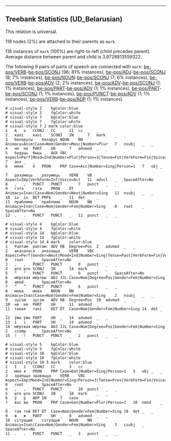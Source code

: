 

--------------------------------------------------------------------------------

## Treebank Statistics (UD_Belarusian)

This relation is universal.

118 nodes (2%) are attached to their parents as `mark`.

118 instances of `mark` (100%) are right-to-left (child precedes parent).
Average distance between parent and child is 3.8728813559322.

The following 9 pairs of parts of speech are connected with `mark`: [be-pos/VERB]()-[be-pos/SCONJ]() (96; 81% instances), [be-pos/ADJ]()-[be-pos/SCONJ]() (8; 7% instances), [be-pos/NOUN]()-[be-pos/SCONJ]() (7; 6% instances), [be-pos/VERB]()-[be-pos/ADV]() (2; 2% instances), [be-pos/ADV]()-[be-pos/SCONJ]() (1; 1% instances), [be-pos/PART]()-[be-pos/ADV]() (1; 1% instances), [be-pos/PART]()-[be-pos/SCONJ]() (1; 1% instances), [be-pos/PUNCT]()-[be-pos/ADV]() (1; 1% instances), [be-pos/VERB]()-[be-pos/ADP]() (1; 1% instances).


~~~ conllu
# visual-style 2	bgColor:blue
# visual-style 2	fgColor:white
# visual-style 7	bgColor:blue
# visual-style 7	fgColor:white
# visual-style 7 2 mark	color:blue
1	А	а	CCONJ	CC	_	11	cc	_	_
2	калі	калі	SCONJ	IN	_	7	mark	_	_
3	беларусы	беларус	NOUN	NN	Animacy=Anim|Case=Nom|Gender=Masc|Number=Plur	7	nsubj	_	_
4	не	не	PART	UH	_	7	advmod	_	_
5	будуць	быць	AUX	VBC	Aspect=Perf|Mood=Ind|Number=Plur|Person=3|Tense=Fut|VerbForm=Fin|Voice=Act	7	aux	_	_
6	мяне	я	PRON	PRP	Case=Acc|Number=Sing|Person=1	7	obj	_	_
7	разумець	разумець	VERB	VB	Aspect=Imp|VerbForm=Inf|Voice=Act	11	advcl	_	SpaceAfter=No
8	,	,	PUNCT	PUNCT	_	7	punct	_	_
9	гэта	гэта	PRON	DT	Animacy=Inan|Case=Nom|Gender=Neut|Number=Sing	11	nsubj	_	_
10	іх	іх	DET	PRP$	_	11	det	_	_
11	праблема	праблема	NOUN	NN	Animacy=Inan|Case=Nom|Gender=Fem|Number=Sing	0	root	_	SpaceAfter=No
12	.	.	PUNCT	PUNCT	_	11	punct	_	_

~~~


~~~ conllu
# visual-style 4	bgColor:blue
# visual-style 4	fgColor:white
# visual-style 14	bgColor:blue
# visual-style 14	fgColor:white
# visual-style 14 4 mark	color:blue
1	Раптам	раптам	ADV	RB	Degree=Pos	2	advmod	_	_
2	аказалася	аказацца	VERB	VBC	Aspect=Perf|Gender=Neut|Mood=Ind|Number=Sing|Tense=Past|VerbForm=Fin|Voice=Mid	0	root	_	SpaceAfter=No
3	,	,	PUNCT	PUNCT	_	8	punct	_	_
4	што	што	SCONJ	IN	_	14	mark	_	_
5	“	“	PUNCT	PUNCT	_	6	punct	_	SpaceAfter=No
6	мёртвая	мёртвы	ADJ	JJL	Case=Nom|Degree=Pos|Gender=Fem|Number=Sing	8	amod	_	SpaceAfter=No
7	”	”	PUNCT	PUNCT	_	6	punct	_	_
8	мова	мова	NOUN	NN	Animacy=Inan|Case=Nom|Gender=Fem|Number=Sing	2	nsubj	_	_
9	зусім	зусім	ADV	RB	Degree=Pos	10	advmod	_	_
10	не	не	PART	UH	_	11	advmod	_	_
11	такая	такi	DET	DT	Case=Nom|Gender=Fem|Number=Sing	14	det	_	_
12	ўжо	ўжо	PART	UH	_	14	advmod	_	_
13	і	і	PART	UH	_	14	advmod	_	_
14	мёртвая	мёртвы	ADJ	JJL	Case=Nom|Degree=Pos|Gender=Fem|Number=Sing	2	ccomp	_	SpaceAfter=No
15	!	!	PUNCT	PUNCT	_	2	punct	_	_

~~~


~~~ conllu
# visual-style 5	bgColor:blue
# visual-style 5	fgColor:white
# visual-style 10	bgColor:blue
# visual-style 10	fgColor:white
# visual-style 10 5 mark	color:blue
1	І	і	CCONJ	CC	_	3	cc	_	_
2	мне	я	PRON	PRP	Case=Dat|Number=Sing|Person=1	3	obj	_	_
3	здаецца	здавацца	VERB	VBC	Aspect=Imp|Mood=Ind|Number=Sing|Person=3|Tense=Pres|VerbForm=Fin|Voice=Mid	0	root	_	SpaceAfter=No
4	,	,	PUNCT	PUNCT	_	10	punct	_	_
5	што	што	SCONJ	IN	_	10	mark	_	_
6	ў	ў	ADP	IN	_	7	case	_	_
7	вас	вы	PRON	PRP	Case=Gen|Number=Plur|Person=2	10	nmod	_	_
8	тая	той	DET	DT	Case=Nom|Gender=Fem|Number=Sing	10	det	_	_
9	ж	ж	PART	UH	_	8	advmod	_	_
10	сітуацыя	сітуацыя	NOUN	NN	Animacy=Inan|Case=Nom|Gender=Fem|Number=Sing	3	csubj	_	SpaceAfter=No
11	.	.	PUNCT	PUNCT	_	3	punct	_	_

~~~


